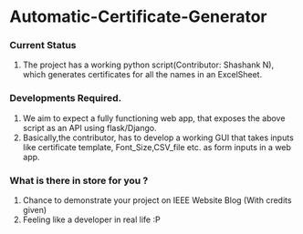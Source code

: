 # Automatic-Certificate-Generator

### Current Status
  1. The project has a working python script(Contributor: Shashank N), which generates certificates for all the names in an ExcelSheet.
 
### Developments Required.

  1. We aim to expect a fully functioning web app, that exposes the above script as an API using flask/Django.
  2. Basically,the contributor, has to develop a working GUI that takes inputs like certificate template, Font_Size,CSV_file etc. as form inputs in a web app.
  
### What is there in store for you ?
  
  1. Chance to demonstrate your project on IEEE Website Blog (With credits given)
  2. Feeling like a developer in real life :P
